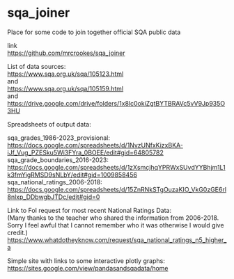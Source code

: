 # sqa_joiner<br />
Place for some code to join together official SQA public data<br />

link<br />
https://github.com/mrcrookes/sqa_joiner<br />

List of data sources:<br />
https://www.sqa.org.uk/sqa/105123.html<br />
and<br />
https://www.sqa.org.uk/sqa/105159.html<br />
and<br />
https://drive.google.com/drive/folders/1x8lc0okiZgtBYTBRAVc5vV9Jp935O3HU<br />

Spreadsheets of output data:<br />

sqa_grades_1986-2023_provisional:<br />
https://docs.google.com/spreadsheets/d/1NvzUNfxKizxBKA-iJf_Vug_PZESku5Wi3FYra_0BOEE/edit#gid=64805782<br />
sqa_grade_boundaries_2016-2023:<br />
https://docs.google.com/spreadsheets/d/1zXsmcjhqYPRWxSUvdYYBhjm1L1k3fmYigRMSD9sNLbY/edit#gid=1009858456<br />
sqa_national_ratings_2006-2018:<br />
https://docs.google.com/spreadsheets/d/15ZnRNkSTgOuzaKIO_VkG0zGE6rl8nlxp_DDbwgbJTDc/edit#gid=0<br />

Link to FoI request for most recent National Ratings Data:<br />
(Many thanks to the teacher who shared the information from 2006-2018. Sorry I feel awful that I cannot remember who it was otherwise I would give credit.)<br />
https://www.whatdotheyknow.com/request/sqa_national_ratings_n5_higher_a<br />

Simple site with links to some interactive plotly graphs:<br />
https://sites.google.com/view/pandasandsqadata/home
